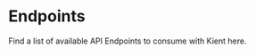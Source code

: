 # Endpoints

Find a list of available API Endpoints to consume with Kient here.

<script setup lang="ts">
import { useRouter } from 'vitepress'
import typedocEndpointSidebar from './reference/typedoc-endpoint-sidebar.json'

const router = useRouter()
router.go(typedocEndpointSidebar[0].link.replace(/\.md$/, '.html'))
</script>
